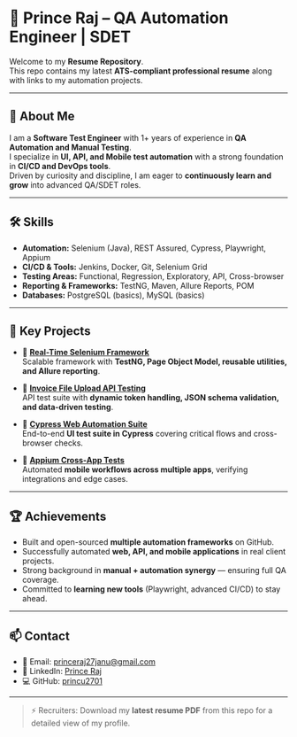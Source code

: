 # 📄 Prince Raj – QA Automation Engineer | SDET

Welcome to my **Resume Repository**.  
This repo contains my latest **ATS-compliant professional resume** along with links to my automation projects.  

---

## 🚀 About Me
I am a **Software Test Engineer** with 1+ years of experience in **QA Automation and Manual Testing**.  
I specialize in **UI, API, and Mobile test automation** with a strong foundation in **CI/CD and DevOps tools**.  
Driven by curiosity and discipline, I am eager to **continuously learn and grow** into advanced QA/SDET roles.

---

## 🛠 Skills
- **Automation:** Selenium (Java), REST Assured, Cypress, Playwright, Appium  
- **CI/CD & Tools:** Jenkins, Docker, Git, Selenium Grid  
- **Testing Areas:** Functional, Regression, Exploratory, API, Cross-browser  
- **Reporting & Frameworks:** TestNG, Maven, Allure Reports, POM  
- **Databases:** PostgreSQL (basics), MySQL (basics)  

---

## 📂 Key Projects
- 🔹 [**Real-Time Selenium Framework**](https://github.com/princu2701/RealTime_Selenium_Project)  
   Scalable framework with **TestNG, Page Object Model, reusable utilities, and Allure reporting**.  

- 🔹 [**Invoice File Upload API Testing**](https://github.com/princu2701/InvoiceFileUploadApiTest)  
   API test suite with **dynamic token handling, JSON schema validation, and data-driven testing**.  

- 🔹 [**Cypress Web Automation Suite**](https://github.com/princu2701/PROJECT_CYPRESS-01)  
   End-to-end **UI test suite in Cypress** covering critical flows and cross-browser checks.  

- 🔹 [**Appium Cross-App Tests**](https://github.com/princu2701/Appium-Cross-App-Tests)  
   Automated **mobile workflows across multiple apps**, verifying integrations and edge cases.  

---

## 🏆 Achievements
- Built and open-sourced **multiple automation frameworks** on GitHub.  
- Successfully automated **web, API, and mobile applications** in real client projects.  
- Strong background in **manual + automation synergy** — ensuring full QA coverage.  
- Committed to **learning new tools** (Playwright, advanced CI/CD) to stay ahead.  

---

## 📫 Contact
- 📧 Email: [princeraj27janu@gmail.com](mailto:princeraj27janu@gmail.com)  
- 🔗 LinkedIn: [Prince Raj](https://www.linkedin.com/in/prince-raj-a1493b228)  
- 💻 GitHub: [princu2701](https://github.com/princu2701)  

---

> ⚡ Recruiters: Download my **latest resume PDF** from this repo for a detailed view of my profile.

